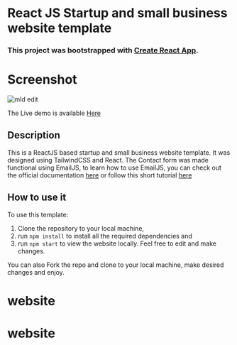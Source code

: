 # React JS Startup and small business website template

### This project was bootstrapped with [Create React App](https://github.com/facebook/create-react-app).

# Screenshot

![mld edit](https://user-images.githubusercontent.com/43953425/212030864-cf3aa272-e070-4e1b-8e25-f488ca56873e.png)



The Live demo is available [Here](https://mld-prototype.netlify.app)

## Description

This is a ReactJS based startup and small business website template. 
It was designed using TailwindCSS and React. 
The Contact form was made functional using EmailJS, to learn how to use EmailJS, you can check out the official documentation [here](https://www.emailjs.com/docs/) or follow this short tutorial [here](https://senuravihanjayadeva.medium.com/send-emails-using-react-through-emailjs-a9d4b21193a7) 

## How to use it

To use this template:
1. Clone the repository to your local machine, 
2. run `npm install` to install all the required dependencies and
3. run `npm start` to view the website locally.
Feel free to edit and make changes. 

You can also Fork the repo and clone to your local machine, make desired changes and enjoy.
# website
# website
